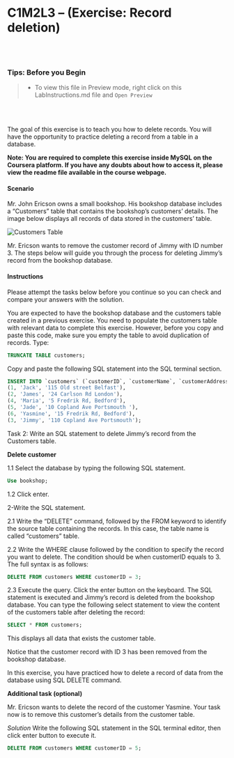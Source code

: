 # C1M2L3 – (Exercise: Record deletion)

<br><br>
 ### **Tips: Before you Begin**
> - To view this file in Preview mode, right click on this LabInstructions.md file and `Open Preview`

<br>
<br>

The goal of this exercise is to teach you how to delete records. You will have the opportunity to practice deleting a record from a table in a database.  

**Note: You are required to complete this exercise inside MySQL on the Coursera platform. If you have any doubts about how to access it, please view the readme file available in the course webpage.**

#### Scenario
Mr. John Ericson owns a small bookshop. His bookshop database includes a “Customers” table that contains the bookshop’s customers’ details. The image below displays all records of data stored in the customers’ table.

![Customers Table](06-Record_and_deletion.png)

Mr. Ericson wants to remove the customer record of Jimmy with ID number 3.
The steps below will guide you through the process for deleting Jimmy’s record from the bookshop database. 



#### Instructions
Please attempt the tasks below before you continue so you can check and compare your answers with the solution.

You are expected to have the bookshop database and the customers table created in a previous exercise. 
You need to populate the customers table with relevant data to complete this exercise.
However, before you copy and paste this code, make sure you empty the table to avoid duplication of records. Type:

```SQL
TRUNCATE TABLE customers;

```

Copy and paste the following SQL statement into the SQL terminal section. 

```SQL
INSERT INTO `customers` (`customerID`, `customerName`, `customerAddress`) VALUES
(1, 'Jack', '115 Old street Belfast'),
(2, 'James', '24 Carlson Rd London'),
(4, 'Maria', '5 Fredrik Rd, Bedford'),
(5, 'Jade', '10 Copland Ave Portsmouth '),
(6, 'Yasmine', '15 Fredrik Rd, Bedford'),
(3, 'Jimmy', '110 Copland Ave Portsmouth');     

```

Task 2: Write an SQL statement to delete Jimmy’s record from the Customers table. 

**Delete customer**

1.1 Select the database by typing the following SQL statement. 

```SQL
Use bookshop;
```

1.2 Click enter.

2-Write the SQL statement. 

2.1 Write the “DELETE” command, followed by the FROM keyword to identify the source table containing the records. In this case, the table name is called “customers” table.

2.2 Write the WHERE clause followed by the condition to specify the record you want to delete. The condition should be when customerID equals to 3. The full syntax is as follows: 
```SQL
DELETE FROM customers WHERE customerID = 3;

```

2.3 Execute the query. Click the enter button on the keyboard. The SQL statement is executed and Jimmy’s record is deleted from the bookshop database.
You can type the following select statement to view the content of the customers table after deleting the record:
```SQL
SELECT * FROM customers;

```
This displays all data that exists the customer table.

Notice that the customer record with ID 3 has been removed from the bookshop database. 

In this exercise, you have practiced how to delete a record of data from the database using SQL DELETE command. 

**Additional task (optional)**

Mr. Ericson  wants to delete the record of the customer Yasmine. Your task now is to remove this customer’s details from the customer table.  

*Solution*
Write the following SQL statement in the SQL terminal editor, then click enter button to execute it.

```SQL
DELETE FROM customers WHERE customerID = 5;

```